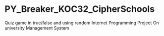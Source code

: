 # PY_Breaker_KOC32_CipherSchools
Quiz game in true/false and using random
Internet Programming Project On university Management System
